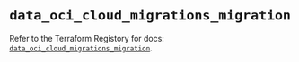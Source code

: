 # `data_oci_cloud_migrations_migration`

Refer to the Terraform Registory for docs: [`data_oci_cloud_migrations_migration`](https://registry.terraform.io/providers/oracle/oci/6.18.0/docs/data-sources/cloud_migrations_migration).
